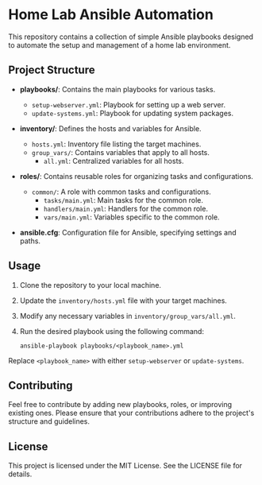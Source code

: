 # Home Lab Ansible Automation

This repository contains a collection of simple Ansible playbooks designed to automate the setup and management of a home lab environment.

## Project Structure

- **playbooks/**: Contains the main playbooks for various tasks.
  - `setup-webserver.yml`: Playbook for setting up a web server.
  - `update-systems.yml`: Playbook for updating system packages.

- **inventory/**: Defines the hosts and variables for Ansible.
  - `hosts.yml`: Inventory file listing the target machines.
  - `group_vars/`: Contains variables that apply to all hosts.
    - `all.yml`: Centralized variables for all hosts.

- **roles/**: Contains reusable roles for organizing tasks and configurations.
  - `common/`: A role with common tasks and configurations.
    - `tasks/main.yml`: Main tasks for the common role.
    - `handlers/main.yml`: Handlers for the common role.
    - `vars/main.yml`: Variables specific to the common role.

- **ansible.cfg**: Configuration file for Ansible, specifying settings and paths.

## Usage

1. Clone the repository to your local machine.
2. Update the `inventory/hosts.yml` file with your target machines.
3. Modify any necessary variables in `inventory/group_vars/all.yml`.
4. Run the desired playbook using the following command:

   ```
   ansible-playbook playbooks/<playbook_name>.yml
   ```

Replace `<playbook_name>` with either `setup-webserver` or `update-systems`.

## Contributing

Feel free to contribute by adding new playbooks, roles, or improving existing ones. Please ensure that your contributions adhere to the project's structure and guidelines.

## License

This project is licensed under the MIT License. See the LICENSE file for details.